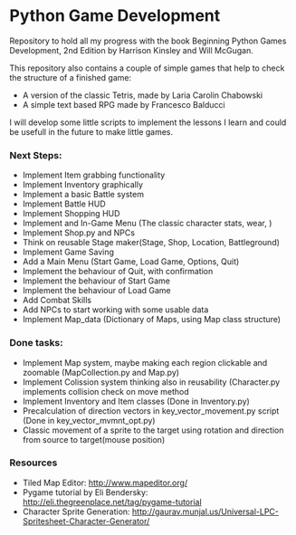 # Python Game Development

Repository to hold all my progress with the book Beginning Python Games Development, 2nd Edition by Harrison Kinsley and Will McGugan.

This repository also contains a couple of simple games that help to check the structure of a finished game:
- A version of the classic Tetris, made by Laria Carolin Chabowski
- A simple text based RPG made by Francesco Balducci

I will develop some little scripts to implement the lessons I learn and could be usefull in the future to make little games.

### Next Steps:
- Implement Item grabbing functionality
- Implement Inventory graphically
- Implement a basic Battle system
- Implement Battle HUD
- Implement Shopping HUD
- Implement and In-Game Menu (The classic character stats, wear, )
- Implement Shop.py and NPCs
- Think on reusable Stage maker(Stage, Shop, Location, Battleground)
- Implement Game Saving
- Add a Main Menu (Start Game, Load Game, Options, Quit)
- Implement the behaviour of Quit, with confirmation
- Implement the behaviour of Start Game
- Implement the behaviour of Load Game
- Add Combat Skills
- Add NPCs to start working with some usable data
- Implement Map_data (Dictionary of Maps, using Map class structure)


### Done tasks:

- Implement Map system, maybe making each region clickable and zoomable (MapCollection.py and Map.py)
- Implement Colission system thinking also in reusability (Character.py implements collision check on move method
- Implement Inventory and Item classes (Done in Inventory.py)
- Precalculation of direction vectors in key_vector_movement.py script (Done in key_vector_mvmnt_opt.py)
- Classic movement of a sprite to the target using rotation and direction from source to target(mouse position)

### Resources
- Tiled Map Editor: http://www.mapeditor.org/
- Pygame tutorial by Eli Bendersky: http://eli.thegreenplace.net/tag/pygame-tutorial
- Character Sprite Generation: http://gaurav.munjal.us/Universal-LPC-Spritesheet-Character-Generator/
